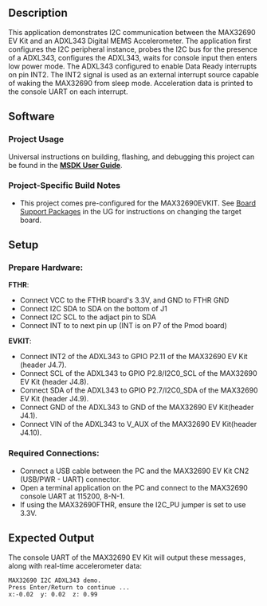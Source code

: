 ## Description

This application demonstrates I2C communication between the MAX32690 EV Kit and an ADXL343 Digital MEMS Accelerometer.  The application first configures the I2C peripheral instance, probes the I2C bus for the presence of a ADXL343, configures the ADXL343, waits for console input then enters low power mode.  The ADXL343 configured to enable Data Ready interrupts on pin INT2.  The INT2 signal is used as an external interrupt source capable of waking the MAX32690 from sleep mode.  Acceleration data is printed to the console UART on each interrupt.

## Software

### Project Usage

Universal instructions on building, flashing, and debugging this project can be found in the **[MSDK User Guide](https://analogdevicesinc.github.io/msdk/USERGUIDE/)**.

### Project-Specific Build Notes

* This project comes pre-configured for the MAX32690EVKIT.  See [Board Support Packages](https://analogdevicesinc.github.io/msdk/USERGUIDE/#board-support-packages) in the UG for instructions on changing the target board.

## Setup

### Prepare Hardware:
**FTHR**:
- Connect VCC to the FTHR board's 3.3V, and GND to FTHR GND
- Connect I2C SDA to SDA on the bottom of J1
- Connect I2C SCL to the adjact pin to SDA
- Connect INT to to next pin up (INT is on P7 of the Pmod board)

**EVKIT**:
-   Connect INT2 of the ADXL343 to GPIO P2.11 of the MAX32690 EV Kit (header J4.7).
-   Connect SCL of the ADXL343 to GPIO P2.8/I2C0_SCL of the MAX32690 EV Kit (header J4.8).
-   Connect SDA of the ADXL343 to GPIO P2.7/I2C0_SDA of the MAX32690 EV Kit (header J4.9).
-   Connect GND of the ADXL343 to GND of the MAX32690 EV Kit(header J4.1).
-   Connect VIN of the ADXL343 to V_AUX of the MAX32690 EV Kit(header J4.10).

### Required Connections:

-   Connect a USB cable between the PC and the MAX32690 EV Kit CN2 (USB/PWR - UART) connector.
-   Open a terminal application on the PC and connect to the MAX32690 console UART at 115200, 8-N-1.
-   If using the MAX32690FTHR, ensure the I2C_PU jumper is set to use 3.3V.

## Expected Output

The console UART of the MAX32690 EV Kit will output these messages, along with real-time accelerometer data:

```
MAX32690 I2C ADXL343 demo.
Press Enter/Return to continue ...
x:-0.02  y: 0.02  z: 0.99
```
